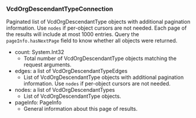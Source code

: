 ### VcdOrgDescendantTypeConnection
Paginated list of VcdOrgDescendantType objects with additional pagination information. Use `nodes` if per-object cursors are not needed. Each page of the results will include at most 1000 entries. Query the `pageInfo.hasNextPage` field to know whether all objects were returned.

- count: System.Int32
  - Total number of VcdOrgDescendantType objects matching the request arguments.
- edges: a list of VcdOrgDescendantTypeEdges
  - List of VcdOrgDescendantType objects with additional pagination information. Use `nodes` if per-object cursors are not needed.
- nodes: a list of VcdOrgDescendantTypes
  - List of VcdOrgDescendantType objects.
- pageInfo: PageInfo
  - General information about this page of results.
